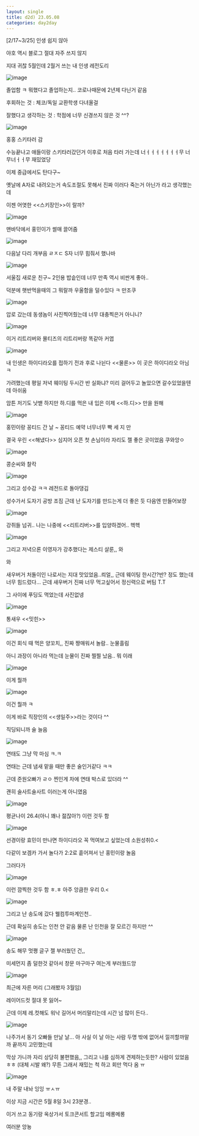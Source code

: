 ```yaml
---
layout: single
title: d2d) 23.05.08
categories: day2day
---
```


[2/17~3/25] 인생 쉽지 않아

야호 역시 블로그 절대 자주 쓰지 않지

지대 귀찮 5월인데 2월거 쓰는 내 인생 레전도리

![image](https://user-images.githubusercontent.com/52832956/236745813-0b8de5b1-f957-4dc9-8e1b-c370974272e0.png)

졸업함 ㅋ 뭐했다고 졸업하는지.. 코로나때문에 2년제 다닌거 같음

후회하는 것 : 체코/독일 교환학생 다녀올걸

잘했다고 생각하는 것 : 학점에 너무 신경쓰지 않은 것 ^^? 

![image](https://user-images.githubusercontent.com/52832956/236746090-6e7b7866-c05f-44d1-81ae-eade6ed8fe78.png)

홍홍 스키타러 감

수능끝나고 애들이랑 스키타러갔던거 이후로 처음 타러 가는데 너ㅓㅓㅓㅓㅓㅓㅓ무 너무너ㅓㅓ무 재밌었당

이제 중급에서도 탄다구~

옛날에 A자로 내려오는거 속도조절도 못해서 진짜 이러다 죽는거 아닌가 라고 생각했는데

이젠 어엿한 <<스키장인>>이 랄까?

![image](https://user-images.githubusercontent.com/52832956/236746272-b44f82ef-4684-4584-9961-febaccabd966.png)

맨바닥에서 홍민이가 썰매 끌어줌

![image](https://user-images.githubusercontent.com/52832956/236746320-f1edf754-12aa-4a1a-9b92-cba47c0b8973.png)

다음날 다리 개부음 ㄹㅈㄷ S자 너무 힘줘서 했나바

![image](https://user-images.githubusercontent.com/52832956/236746382-b7ee3bb3-8b46-4a7b-877e-b5e0cbbf6cdb.png)

서울집 새로운 친구~ 2인용 밥솥인데 너무 만족 역시 비싼게 좋아..

덕분에 햇반먹을때의 그 뭐랄까 우울함을 덜수있다 ㅋ 만조쿠

![image](https://user-images.githubusercontent.com/52832956/236746488-f8743440-6813-43dc-89b5-e08dd5a4f1da.png)

압로 갔는데 동생놈이 사진찍어줬는데 너무 대충찍은거 아니니?

![image](https://user-images.githubusercontent.com/52832956/236746556-355e0ee8-fe36-4be8-8260-65239a57b46a.png)

이거 리트리버와 몰티즈의 리트리버랑 똑같아 커엽

![image](https://user-images.githubusercontent.com/52832956/236746679-7ead6a4a-01f8-4123-a0d2-0e79d865aec4.png)

내 인생은 하이디라오를 접하기 전과 후로 나뉜다 <<물론>> 이 곳은 하이디라오 아님 ㅋ

가려했는데 평일 저녁 웨이팅 두시간 반 실화냐? 미리 걸어두고 놀았으면 갈수있었을텐데 아쉬움

암튼 저기도 낫밷 하지만 하.디를 먹은 내 입은 이제 <<하.디>> 만을 원해

![image](https://user-images.githubusercontent.com/52832956/236746941-f32e8f69-72ea-4069-aa45-f68d8c0287a5.png)

홍민이랑 꽁티드 간 날 ~ 꽁티드 예약 너무너무 빡 세 지 만

결국 우린 <<해냈다>> 심지어 오픈 첫 손님이라 자리도 젤 좋은 곳이었음 쿠와앙ㅇ

![image](https://user-images.githubusercontent.com/52832956/236747154-6fa941b6-5755-47f3-b36d-b2698c8068cd.png)

콩순씨와 찰칵

![image](https://user-images.githubusercontent.com/52832956/236747200-0e55bd8c-1eb8-4a1b-9ec6-ff69b17e5fc0.png)

그리고 성수감 ㅋㅋ 레전드로 돌아댕김

성수가서 도자기 공방 조짐 근데 난 도자기를 만드는게 더 좋은 듯 다음엔 만들어보쟝

![image](https://user-images.githubusercontent.com/52832956/236747313-eeae83b4-8a37-4a86-b310-ba1a8ea08c16.png)

강쥐들 넘귀.. 나는 나중에 <<리트리버>>를 입양하겠어.. 헥헥

![image](https://user-images.githubusercontent.com/52832956/236747525-cc049f58-4331-4627-8f19-620fe6bb4741.png)

그리고 저녁으론 이영자가 강추했다는 제스티 살룬,, 와

와

새우버거 처돌이인 나로서는 지대 맛있었음..릐얼,, 근데 웨이팅 한시간?반? 정도 했는데 너무 힘드렀다... 근데 새우버거 진짜 너무 먹고싶어서 정신력으로 버팀 T.T

그 사이에 푸딩도 먹었는데 사진없넹

![image](https://user-images.githubusercontent.com/52832956/236747726-8c871ba9-2e52-4d5f-aa5d-eeff07c3d30c.png)

통새우 <<밋힌>>

![image](https://user-images.githubusercontent.com/52832956/236747797-1a55df86-3dc1-4cc8-97e6-a558f58f67ea.png)

이건 회식 때 먹은 양꼬치,, 진짜 짱매워서 놀람.. 눈물흘림

아니 과장이 아니라 먹는데 눈물이 진짜 찔찔 났음.. 뭐 이래

![image](https://user-images.githubusercontent.com/52832956/236747911-f832a4ae-68e3-45c7-90d1-9d2e12b35370.png)

이게 뭘까

![image](https://user-images.githubusercontent.com/52832956/236747884-93c2aacf-a7e9-4eb7-9f20-24e2df1d1eb9.png)

이건 뭘까 ㅋ

이게 바로 직장인의 <<생일주>>라는 것이다 ^^

직딩되니까 술 늘음

![image](https://user-images.githubusercontent.com/52832956/236748010-9e95d9db-6645-45e7-a58b-919a594be180.png)

연태도 그냥 막 마심 ㅋ.ㅋ

연태는 근데 냄새 맡을 때만 좋은 술인거같다 ㅋㅋ

근데 준원오빠가 ㄹㅇ 찐인게 차에 연태 박스로 있더라 ^^ 

괜히 술사트술사트 이러는게 아니였음

![image](https://user-images.githubusercontent.com/52832956/236748257-a3e9a57a-dec7-4c17-b74f-6bccfc48fd1c.png)

평균나이 26.4(아니 꽤나 젊잖아?) 이런 것두 함

![image](https://user-images.githubusercontent.com/52832956/236748511-18fbc7bd-ac8a-4f69-9713-0b57bcd59f93.png)

선경이랑 효민이 만나면 하이디라오 꼭 먹여보고 싶었는데 소원성취0.< 

다같이 보겜카 가서 놀다가 2:2로 흩어져서 난 홍민이랑 놀음

그러다가

![image](https://user-images.githubusercontent.com/52832956/236748637-9b0f6b3c-4102-42a7-9582-51a396e76b90.png)

이런 깜찍한 것두 함 ㅎ.ㅎ 아주 앙큼한 우리 0.<

![image](https://user-images.githubusercontent.com/52832956/236748697-664b62b8-4b18-4bef-8d34-4605c7130f70.png)

그리고 난 송도에 갔다 웰컴투마계인천..

근데 확실히 송도는 인천 안 같음 물론 난 인천을 잘 모르긴 하지만 ^^

![image](https://user-images.githubusercontent.com/52832956/236748846-5a25a3a0-c8dc-4eba-a061-f68e62154c1f.png)

송도 해무 멋쪙 글구 젤 부러웠던 건,,

미세먼지 좀 덜한것 같아서 창문 마구마구 여는게 부러웠드앙

![image](https://user-images.githubusercontent.com/52832956/236748979-322a8b63-1517-4cab-b2dd-a7dbe8faa720.png)

최근에 자른 머리 (그래봤자 3월임)

레이어드컷 절대 못 잃어~

근데 이제 레.컷해도 워낙 길어서 머리말리는데 시간 넘 많이 든다..

![image](https://user-images.githubusercontent.com/52832956/236749199-202c2d4e-1ff7-4310-b31a-6c7439a77357.png)

나주가서 동기 오빠들 만날 날... 아 사실 이 날 아는 사람 두명 밖에 없어서 낄끼할까말까 끝까지 고민했는데

막상 가니까 자리 상당히 불편했음,, 그리고 나를 심하게 견제하는듯한? 사람이 있었음 ㅎㅎ (대체 시발 왜?) 무튼 그래서 재밌는 척 하고 회만 먹다 옴 ㅠ

![image](https://user-images.githubusercontent.com/52832956/236749535-7face9e0-fc3c-4736-97ec-3b9e6f7c6ee0.png)

내 주말 내놔 잉잉 ㅠㅅㅠ

이상 지금 시간은 5월 8일 3시 23분경..

이거 쓰고 동기랑 옥상가서 토크콘서트 할고임 메롱메롱

여러분 앙뇽









